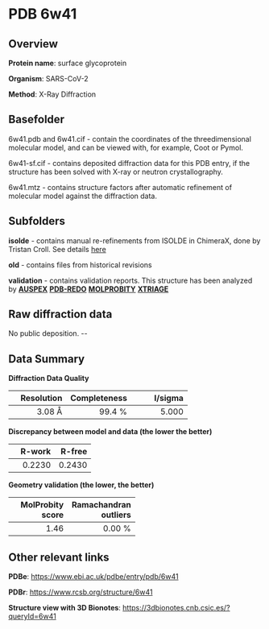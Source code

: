 # PDB 6w41

## Overview

**Protein name**: surface glycoprotein

**Organism**: SARS-CoV-2

**Method**: X-Ray Diffraction

## Basefolder

6w41.pdb and 6w41.cif - contain the coordinates of the threedimensional molecular model, and can be viewed with, for example, Coot or Pymol.

6w41-sf.cif - contains deposited diffraction data for this PDB entry, if the structure has been solved with X-ray or neutron crystallography.

6w41.mtz - contains structure factors after automatic refinement of molecular model against the diffraction data.

## Subfolders

**isolde** - contains manual re-refinements from ISOLDE in ChimeraX, done by Tristan Croll. See details [here](https://github.com/thorn-lab/coronavirus_structural_task_force/blob/master/pdb/surface_glycoprotein/SARS-CoV-2/6w41/isolde/directory_info.txt)

**old** - contains files from historical revisions

**validation** - contains validation reports. This structure has been analyzed by [**AUSPEX**](https://github.com/thorn-lab/coronavirus_structural_task_force/tree/master/pdb/surface_glycoprotein/SARS-CoV-2/6w41/validation/auspex) [**PDB-REDO**](https://github.com/thorn-lab/coronavirus_structural_task_force/tree/master/pdb/surface_glycoprotein/SARS-CoV-2/6w41/validation/pdb-redo) [**MOLPROBITY**](https://github.com/thorn-lab/coronavirus_structural_task_force/tree/master/pdb/surface_glycoprotein/SARS-CoV-2/6w41/validation/molprobity) [**XTRIAGE**](https://github.com/thorn-lab/coronavirus_structural_task_force/blob/master/pdb/surface_glycoprotein/SARS-CoV-2/6w41/validation/Xtriage_output.log) 

## Raw diffraction data

No public deposition. --<br> 

## Data Summary
**Diffraction Data Quality**

|   | Resolution | Completeness| I/sigma |
|---|-------------:|----------------:|--------------:|
|   |3.08 Å|99.4  %|<img width=50/>5.000|

**Discrepancy between model and data (the lower the better)**

|   | **R-work**| **R-free**   
|---|-------------:|----------------:|           
||  0.2230|  0.2430|

**Geometry validation (the lower, the better)**

|   |**MolProbity<br>score**| **Ramachandran<br>outliers** 
|---|-------------:|----------------:|
||  1.46|  0.00 %|

 

 



## Other relevant links 
**PDBe**:  https://www.ebi.ac.uk/pdbe/entry/pdb/6w41
 
**PDBr**: https://www.rcsb.org/structure/6w41 

**Structure view with 3D Bionotes**: https://3dbionotes.cnb.csic.es/?queryId=6w41

